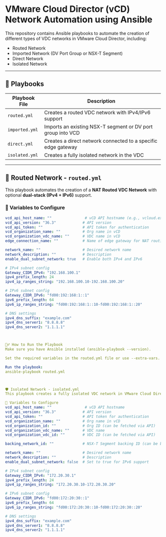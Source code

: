 # VMware Cloud Director (vCD) Network Automation using Ansible

This repository contains Ansible playbooks to automate the creation of different types of VDC networks in VMware Cloud Director, including:

- Routed Network
- Imported Network (DV Port Group or NSX-T Segment)
- Direct Network
- Isolated Network

---

## 📁 Playbooks

| Playbook File         | Description                                |
|-----------------------|--------------------------------------------|
| `routed.yml`          | Creates a routed VDC network with IPv4/IPv6 support |
| `imported.yml`        | Imports an existing NSX-T segment or DV port group into VCD |
| `direct.yml`          | Creates a direct network connected to a specific edge gateway |
| `isolated.yml`        | Creates a fully isolated network in the VDC |

---

## 🚀 Routed Network - `routed.yml`

This playbook automates the creation of a **NAT Routed VDC Network** with optional **dual-stack (IPv4 + IPv6)** support.

### 🔧 Variables to Configure

```yaml
vcd_api_host_name: ""               # vCD API hostname (e.g., vcloud.example.com)
vcd_api_version: "36.3"            # API version
vcd_api_token: ""                  # API token for authentication
vcd_organization_name: ""          # Org name in vCD
vcd_organization_vdc_name: ""      # VDC name in vCD
edge_connection_name: ""           # Name of edge gateway for NAT routing

network_name: ""                   # Desired network name
network_description: ""            # Description
enable_dual_subnet_network: true   # Enable both IPv4 and IPv6

# IPv4 subnet config
Gateway_CIDR_IPv4: "192.168.100.1"
ipv4_prefix_length: 24
ipv4_ip_ranges_string: "192.168.100.10-192.168.100.20"

# IPv6 subnet config
Gateway_CIDR_IPv6: "fd00:192:168:1::1"
ipv6_prefix_length: 64
ipv6_ip_ranges_string: "fd00:192:168:1::10-fd00:192:168:1::20"

# DNS settings
ipv4_dns_suffix: "example.com"
ipv4_dns_server1: "8.8.8.8"
ipv4_dns_server2: "1.1.1.1"



🏃‍♂️ How to Run the Playbook
Make sure you have Ansible installed (ansible-playbook --version).

Set the required variables in the routed.yml file or use --extra-vars.

Run the playbook:
ansible-playbook routed.yml



🛡️ Isolated Network - isolated.yml
This playbook creates a fully isolated VDC network in VMware Cloud Director (vCD). It is not connected to any edge gateway, making it suitable for internal-only communication between VMs.

🔧 Variables to Configure
vcd_api_host_name: ""               # vCD API hostname
vcd_api_version: "36.3"            # API version
vcd_api_token: ""                  # API token for authentication
vcd_organization_name: ""          # Org name in vCD
vcd_organization_id: ""            # Org ID (can be fetched via API)
vcd_organization_vdc_name: ""      # VDC name
vcd_organization_vdc_id: ""        # VDC ID (can be fetched via API)

backing_network_id: ""             # NSX-T Segment backing ID (can be blank for new)

network_name: ""                   # Desired network name
network_description: ""            # Description
enable_dual_subnet_network: false  # Set to true for IPv6 support

# IPv4 subnet config
Gateway_CIDR_IPv4: "172.20.30.1"
ipv4_prefix_length: 24
ipv4_ip_ranges_string: "172.20.30.10-172.20.30.20"

# IPv6 subnet config
Gateway_CIDR_IPv6: "fd00:172:20:30::1"
ipv6_prefix_length: 64
ipv6_ip_ranges_string: "fd00:172:20:30::10-fd00:172:20:30::20"

# DNS settings
ipv4_dns_suffix: "example.com"
ipv4_dns_server1: "8.8.8.8"
ipv4_dns_server2: "1.1.1.1"


